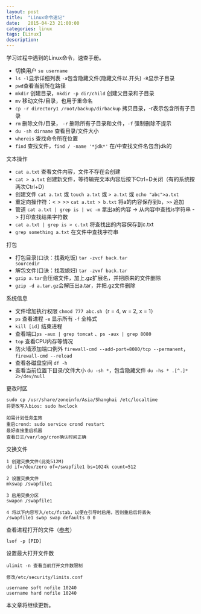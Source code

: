 ```yaml
---
layout: post
title:  "Linux命令速记"
date:   2015-04-23 21:00:00
categories: linux
tags: [Linux]
description: 
---
```

学习过程中遇到的Linux命令，速查手册。<!--more-->

* 切换用户 <code>su username</code>
* <code>ls -l</code>显示详细列表 <code>-a</code>包含隐藏文件(隐藏文件以.开头) <code>-R</code>显示子目录
* `pwd`查看当前所在路径
* <code>mkdir</code> 创建目录，`mkdir -p dir/child`  创建父目录和子目录
* <code>mv</code> 移动文件/目录，也用于重命名
* <code>cp -r directory1 /root/backup/dirbackup</code> 拷贝目录，-r表示包含所有子目录
* <code>rm</code> 删除文件/目录，  <code>-r</code> 删除所有子目录和文件，<code>-f</code> 强制删除不提示
* <code>du -sh dirname</code> 查看目录/文件大小
* `whereis` 查找命令所在位置
* `find` 查找文件，`find / -name '*jdk*'` 在/中查找文件名包含jdk的

文本操作

* `cat a.txt` 查看文件内容，文件不存在会创建
* `cat > a.txt` 创建新文件，等待输完文本内容后按下Ctrl+D关闭（有的系统按两次Ctrl+D）
* 创建文件 <code>cat a.txt</code> 或 `touch a.txt` 或 `> a.txt` 或 <code>echo "abc">a.txt</code>
* 重定向操作符：<  >  >> `cat a.txt > b.txt` 将a的内容保存到b，`>>` 追加
* 管道 `cat a.txt | grep is | wc -m`  拿出a的内容 -> 从内容中查找is字符串 -> 打印查找结果字符数
* `cat a.txt | grep is > c.txt`  将查找出的内容保存到c.txt
* `grep something a.txt` 在文件中查找字符串

打包

* 打包目录(口诀：找我吃饭) <code>tar -zvcf back.tar sourcedir</code>
* 解包文件(口诀：找我媳妇) <code>tar -zvxf back.tar</code>
* `gzip a.tar`会压缩文件，加上.gz扩展名，并把原来的文件删除
* `gzip -d a.tar.gz`会解压出a.tar，并把.gz文件删除

系统信息

* 文件增加执行权限 <code>chmod 777 abc.sh</code>（r = 4, w = 2, x = 1）
* `ps` 查看进程 `-e` 显示所有  `-f` 全格式
* `kill [id]` 结束进程
* 查看端口`ps -aux | grep tomcat` 、`ps -aux | grep 8080`
* `top` 查看CPU内存等情况
* 防火墙添加端口例外 `firewall-cmd --add-port=8080/tcp --permanent`，`firewall-cmd --reload`
* 查看各磁盘空间 `df -h`
* 查看当前位置下目录/文件大小 `du -sh *`，包含隐藏文件 `du -hs * .[^.]* 2>/dev/null`

更改时区

```
sudo cp /usr/share/zoneinfo/Asia/Shanghai /etc/localtime
将更改写入bios: sudo hwclock

如需计划任务生效
重启crond: sudo service crond restart
最好直接重启机器
查看日志/var/log/cron确认时间正确
```

交换文件

```
1 创建交换文件(此处512M)
dd if=/dev/zero of=/swapfile1 bs=1024k count=512

2 设置交换文件
mkswap /swapfile1

3 启用交换分区
swapon /swapfile1

4 将以下内容写入/etc/fstab，以便在引导时启用，否则重启后将丢失
/swapfile1 swap swap defaults 0 0
```

查看进程打开的文件（[参考](https://www.ibm.com/developerworks/cn/aix/library/au-lsof.html)）

```
lsof -p [PID] 
```

设置最大打开文件数

```
ulimit -n 查看当前打开文件数限制

修改/etc/security/limits.conf

username soft nofile 10240
username hard nofile 10240
```

本文章将继续更新。
